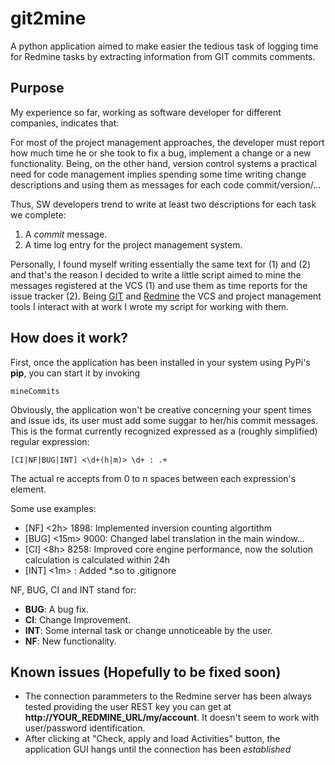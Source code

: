 # git2mine
A python application aimed to make easier the tedious task of logging time for Redmine tasks by extracting information from GIT commits comments.

## Purpose

My experience so far, working as software developer for different companies, indicates that:

For most of the project management approaches, the developer must report how much time he or she took to fix a bug, implement a change or a new functionality.
Being, on the other hand, version control systems a practical need for code management implies spending some time writing change descriptions and using them as messages for each code commit/version/...

Thus, SW developers trend to write at least two descriptions for each task we complete:

  1. A *commit* message.
  2. A time log entry for the project management system.
  
Personally, I found myself writing essentially the same text for (1) and (2) and that's the reason I decided to write a little script aimed to mine the messages registered at the VCS (1) and use them as time reports for the issue tracker (2).
Being [GIT] and [Redmine] the VCS and project management tools I interact with at work I wrote my script for working with them.

## How does it work?

First, once the application has been installed in your system using PyPi's **pip**, you can start it by invoking 

    mineCommits

Obviously, the application won't be creative concerning your spent times and issue ids, its user must add some suggar to her/his commit messages. This is the format currently recognized expressed as a (roughly simplified) regular expression:

    [CI|NF|BUG|INT] <\d+(h|m)> \d+ : .+

The actual re accepts from 0 to n spaces between each expression's element.

Some use examples:

- [NF] <2h> 1898: Implemented inversion counting algortithm
- [BUG]   <15m>         9000: Changed label translation in the main window...
- [CI] <8h> 8258: Improved core engine performance, now the solution calculation is calculated within 24h
- [INT] <1m> : Added *.so to .gitignore

NF, BUG, CI and INT stand for:

- **BUG**: A bug fix.
- **CI**: Change Improvement.
- **INT**: Some internal task or change unnoticeable by the user.
- **NF**: New functionality.

## Known issues (Hopefully to be  fixed soon)

- The connection parammeters to the Redmine server has been always tested providing the user REST key you can get at **http://YOUR_REDMINE_URL/my/account**. It doesn't seem to work with user/password identification.
- After clicking at "Check, apply and load Activities" button, the application GUI hangs until the connection has been *established*


[GIT]:http://git-scm.com/
[Redmine]:http://www.redmine.org/



